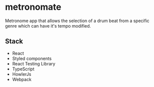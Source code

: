 # metronomate
Metronome app that allows the selection of a drum beat from a specific genre which can have it's tempo modified.

## Stack
 - React
 - Styled components
 - React Testing Library
 - TypeScript
 - HowlerJs
 - Webpack